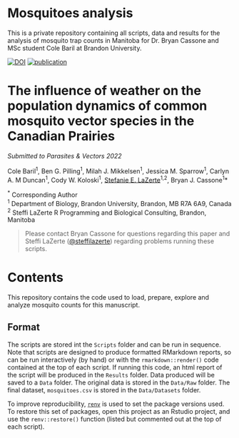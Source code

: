 # Mosquitoes analysis

This is a private repository containing all scripts, data and results for the analysis
of mosquito trap counts in Manitoba for Dr. Bryan Cassone and MSc student Cole Baril
at Brandon University.

[![DOI](https://zenodo.org/badge/512893660.svg)](https://zenodo.org/badge/latestdoi/512893660)
[![publication](https://img.shields.io/badge/status-published-green)](https://esajournals.onlinelibrary.wiley.com/doi/full/10.1002/ecs2.4316)

# The influence of weather on the population dynamics of common mosquito vector species in the Canadian Prairies

*Submitted to Parasites & Vectors 2022*

Cole Baril<sup>1</sup>, Ben G. Pilling<sup>1</sup>, Milah J. Mikkelsen<sup>1</sup>, Jessica M. Sparrow<sup>1</sup>, Carlyn A. M Duncan<sup>1</sup>, Cody W. Koloski<sup>1</sup>, [Stefanie E. LaZerte](https://steffilazerte.ca)<sup>1,2</sup>, Bryan J. Cassone<sup>1</sup>*

<sup>*</sup> Corresponding Author  
<sup>1</sup> Department of Biology, Brandon University, Brandon, MB R7A 6A9, Canada  
<sup>2</sup> Steffi LaZerte R Programming and Biological Consulting, Brandon, Manitoba  


> Please contact Bryan Cassone for questions regarding this paper and 
> Steffi LaZerte ([@steffilazerte](https://github.com/steffilazerte)) regarding 
> problems running these scripts.

# Contents

This repository contains the code used to load, prepare, explore and analyze 
mosquito counts for this manuscript.

## Format

The scripts are stored int the `Scripts` folder and can be run in sequence. 
Note that scripts are designed to produce formatted
RMarkdown reports, so can be run interactively (by hand) or with the `rmarkdown::render()` 
code contained at the top of each script. If running this code, an html report
of the script will be produced in the `Results` folder. 
Data produced will be saved to a `Data` folder. 
The original data is stored in the `Data/Raw` folder.
The final dataset, `mosquitoes.csv` is stored in the `Data/Datasets` folder.

To improve reproducibility, [`renv`](https://rstudio.github.io/renv) is used to 
set the package versions used. To restore this set of packages, open this project
as an Rstudio project, and use the `renv::restore()` function (listed but commented
out at the top of each script).

